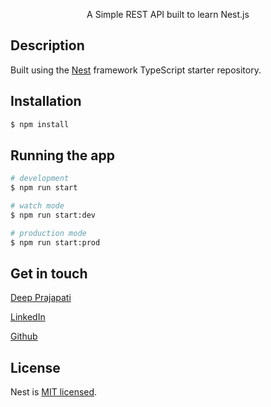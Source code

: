
  <p align="center">A Simple REST API built to learn Nest.js</p>
    <p align="center">


## Description

Built using the [Nest](https://github.com/nestjs/nest) framework TypeScript starter repository.

## Installation

```bash
$ npm install
```

## Running the app

```bash
# development
$ npm run start

# watch mode
$ npm run start:dev

# production mode
$ npm run start:prod
```

## Get in touch

[Deep Prajapati](mailto:dprajap2@gmail.com?subject=[From-GitHub])

[LinkedIn](https://www.linkedin.com/in/deepprajapati)

[Github](https://github.com/dprajapati4/parks-n-recs-gif-app)


## License

Nest is [MIT licensed](LICENSE).
